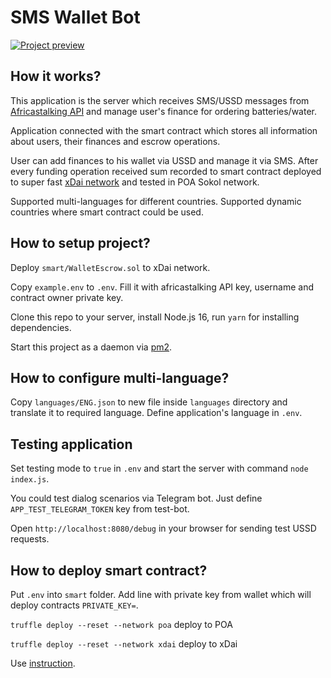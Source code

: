 # SMS Wallet Bot

[![Project preview](https://img.youtube.com/vi/WpLx_6xfDeY/0.jpg)](https://youtu.be/WpLx_6xfDeY)

## How it works?

This application is the server which receives SMS/USSD messages
from [Africastalking API](https://developers.africastalking.com/) and manage user's finance for ordering
batteries/water.

Application connected with the smart contract which stores all information about users, their finances and escrow
operations.

User can add finances to his wallet via USSD and manage it via SMS. After every funding operation received sum recorded
to smart contract deployed to super fast [xDai network](https://www.xdaichain.com/) and tested in POA Sokol network.

Supported multi-languages for different countries. Supported dynamic countries where smart contract could be used. 

## How to setup project?

Deploy `smart/WalletEscrow.sol` to xDai network.

Copy `example.env` to `.env`. Fill it with africastalking API key, username and contract owner private key.

Clone this repo to your server, install Node.js 16, run `yarn` for installing dependencies.

Start this project as a daemon via [pm2](https://pm2.keymetrics.io/).

## How to configure multi-language?

Copy `languages/ENG.json` to new file inside `languages` directory and translate it to required language. Define
application's language in `.env`.

## Testing application

Set testing mode to `true` in `.env` and start the server with command `node index.js`. 

You could test dialog scenarios via Telegram bot. Just define `APP_TEST_TELEGRAM_TOKEN` key from test-bot.

Open `http://localhost:8080/debug` in your browser for sending test USSD requests.

## How to deploy smart contract?

Put `.env` into `smart` folder. Add line with private key from wallet which will deploy contracts `PRIVATE_KEY=`.

`truffle deploy --reset --network poa` deploy to POA

`truffle deploy --reset --network xdai` deploy to xDai

Use [instruction](https://www.xdaichain.com/for-developers/developer-resources/smart-contract-deployment).
